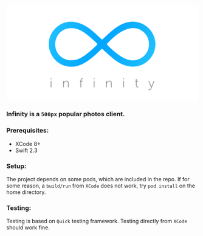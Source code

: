 ![Infinity](https://github.com/TaimurAyaz/Infinity/blob/master/Repo_image.jpg)

### Infinity is a `500px` popular photos client.

### Prerequisites:
* XCode 8+
* Swift 2.3 

### Setup:
The project depends on some pods, which are included in the repo. If for some reason, a `build/run` from `XCode` does not work, try `pod install` on the home directory.

### Testing:
Testing is based on `Quick` testing framework. Testing directly from `XCode` should work fine.
